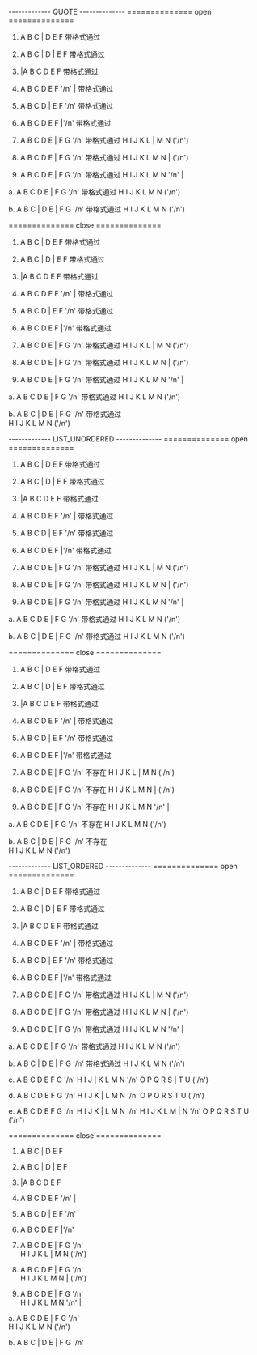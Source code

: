 ------------- QUOTE --------------
============== open ==============

1.  A   B   C | D   E   F                       带格式通过

2.  A   B   C | D | E   F                       带格式通过

3. |A   B   C   D   E   F                       带格式通过

4.  A   B   C   D   E   F  '/n' |               带格式通过

5.  A   B   C   D | E   F  '/n'                 带格式通过

6.  A   B   C   D   E   F |'/n'                 带格式通过

7.  A   B   C   D   E | F   G   '/n'            带格式通过
    H   I   J   K   L | M   N   ('/n')         
    
8.  A   B   C   D   E | F   G   '/n'            带格式通过
    H   I   J   K   L   M   N | ('/n')   
    
9.  A   B   C   D   E | F   G   '/n'            带格式通过
    H   I   J   K   L   M   N   '/n' |               
    
a.  A   B   C   D   E | F   G   '/n'            带格式通过
    H   I   J   K   L   M   N   ('/n')    
    
b.  A   B   C | D   E | F   G   '/n'            带格式通过
    H   I   J   K   L   M   N   ('/n')    
    
    
============== close ==============

1.  A   B   C | D   E   F                       带格式通过

2.  A   B   C | D | E   F                       带格式通过

3. |A   B   C   D   E   F                       带格式通过

4.  A   B   C   D   E   F  '/n' |               带格式通过

5.  A   B   C   D | E   F  '/n'                 带格式通过

6.  A   B   C   D   E   F |'/n'                 带格式通过

7.  A   B   C   D   E | F   G   '/n'            带格式通过
    H   I   J   K   L | M   N   ('/n')         
    
8.  A   B   C   D   E | F   G   '/n'            带格式通过
    H   I   J   K   L   M   N | ('/n')   
    
9.  A   B   C   D   E | F   G   '/n'            带格式通过
    H   I   J   K   L   M   N   '/n' |               
    
a.  A   B   C   D   E | F   G   '/n'            带格式通过
    H   I   J   K   L   M   N   ('/n')    
    
b.  A   B   C | D   E | F   G   '/n'            带格式通过          
    H   I   J   K   L   M   N   ('/n')
    

------------- LIST_UNORDERED --------------
============== open ==============

1.  A   B   C | D   E   F                       带格式通过

2.  A   B   C | D | E   F                       带格式通过

3. |A   B   C   D   E   F                       带格式通过

4.  A   B   C   D   E   F  '/n' |               带格式通过

5.  A   B   C   D | E   F  '/n'                 带格式通过

6.  A   B   C   D   E   F |'/n'                 带格式通过

7.  A   B   C   D   E | F   G   '/n'            带格式通过
    H   I   J   K   L | M   N   ('/n')         
    
8.  A   B   C   D   E | F   G   '/n'            带格式通过
    H   I   J   K   L   M   N | ('/n')   
    
9.  A   B   C   D   E | F   G   '/n'            带格式通过
    H   I   J   K   L   M   N   '/n' |               
    
a.  A   B   C   D   E | F   G   '/n'            带格式通过
    H   I   J   K   L   M   N   ('/n')    
    
b.  A   B   C | D   E | F   G   '/n'            带格式通过
    H   I   J   K   L   M   N   ('/n')    
    
    
============== close ==============

1.  A   B   C | D   E   F                       带格式通过

2.  A   B   C | D | E   F                       带格式通过

3. |A   B   C   D   E   F                       带格式通过

4.  A   B   C   D   E   F  '/n' |               带格式通过

5.  A   B   C   D | E   F  '/n'                 带格式通过

6.  A   B   C   D   E   F |'/n'                 带格式通过

7.  A   B   C   D   E | F   G   '/n'            不存在
    H   I   J   K   L | M   N   ('/n')         
    
8.  A   B   C   D   E | F   G   '/n'            不存在
    H   I   J   K   L   M   N | ('/n')   
    
9.  A   B   C   D   E | F   G   '/n'            不存在
    H   I   J   K   L   M   N   '/n' |               
    
a.  A   B   C   D   E | F   G   '/n'            不存在
    H   I   J   K   L   M   N   ('/n')    
    
b.  A   B   C | D   E | F   G   '/n'            不存在       
    H   I   J   K   L   M   N   ('/n')    
    

------------- LIST_ORDERED --------------
============== open ==============

1.  A   B   C | D   E   F                       带格式通过

2.  A   B   C | D | E   F                       带格式通过

3. |A   B   C   D   E   F                       带格式通过

4.  A   B   C   D   E   F  '/n' |               带格式通过

5.  A   B   C   D | E   F  '/n'                 带格式通过

6.  A   B   C   D   E   F |'/n'                 带格式通过

7.  A   B   C   D   E | F   G   '/n'            带格式通过
    H   I   J   K   L | M   N   ('/n')         
    
8.  A   B   C   D   E | F   G   '/n'            带格式通过
    H   I   J   K   L   M   N | ('/n')   
    
9.  A   B   C   D   E | F   G   '/n'            带格式通过
    H   I   J   K   L   M   N   '/n' |               
    
a.  A   B   C   D   E | F   G   '/n'            带格式通过
    H   I   J   K   L   M   N   ('/n')    
    
b.  A   B   C | D   E | F   G   '/n'            带格式通过
    H   I   J   K   L   M   N   ('/n')    
    
c.  A   B   C   D   E   F   G   '/n'
    H   I   J | K   L   M   N   '/n'
    O   P   Q   R   S | T   U   ('/n')    
    
d.  A   B   C   D   E   F   G   '/n'
    H   I   J   K | L   M   N   '/n'
    O   P   Q   R   S   T   U   ('/n')

e.  A   B   C   D   E   F   G   '/n'
    H   I   J   K | L   M   N   '/n'
    H   I   J   K   L   M | N   '/n'
    O   P   Q   R   S   T   U   ('/n')    
    
============== close ==============

1.  A   B   C | D   E   F                       

2.  A   B   C | D | E   F                       

3. |A   B   C   D   E   F                       

4.  A   B   C   D   E   F  '/n' |               

5.  A   B   C   D | E   F  '/n'                 

6.  A   B   C   D   E   F |'/n'                 

7.  A   B   C   D   E | F   G   '/n'            
    H   I   J   K   L | M   N   ('/n')         
    
8.  A   B   C   D   E | F   G   '/n'            
    H   I   J   K   L   M   N | ('/n')   
    
9.  A   B   C   D   E | F   G   '/n'            
    H   I   J   K   L   M   N   '/n' |               
    
a.  A   B   C   D   E | F   G   '/n'            
    H   I   J   K   L   M   N   ('/n')    
    
b.  A   B   C | D   E | F   G   '/n'